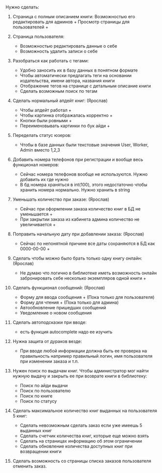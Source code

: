 Нужно сделать:
1. Страница с полным описанием книги: 
    Возможностью его редактировать для админов +
    Просмотр страницы для пользователей +

2. Страница пользователя: 
    - Возможностью редактировать данные о себе
    - Возможность удалить записи о себе

3. Разобраться как работать с тегами:
    - Удобно заносить их в базу данных в понятном формате
    - Чтобы автоматически предлагать теги на основании издательства, имени автора, названия книги
    - Отображение тегов на странице с детальным описание книги
    - Сделать возможным поиск по тегам

4. Сделать нормальный апдейт книг: (Ярослав)
    - Чтобы апдейт работал +
    - Чтобы картинка отображалась корректно +
    - Кнопки были ровными +
    - Переименовывать картинки по бук айди +

5. Переделать статус юзеров:
    - Чтобы в базе данных были текстовые значения User, Worker, Admin вместо 1,2,3

6. Добавить номера телефонов при регистрации и вообще весь функционал номеров:
    - Сейчас номера телефонов вообще не используются. Нужно добавить их где нужно
    - В бд номера храняться в int(100), этого недостаточно чтобы хранить номера нормально. Нужно хранить в string

7. Уменьшать количество при заказе: (Ярослав)
    - Сейчас при оформлении заказа количество книг в БД не уменьшается +
    - При закрытии заказа из кабинета админа количество не увеличивается +

8. Поправить начальную дату при добавлении заказа: (Ярослав)
    - Сейчас по непонятной причине все даты сохраняются в БД как 0000-00-00 +

9. Сделать чтобы можно было брать только одну книгу онлайн:(Ярослав)
    - Не думаю что логично в библиотеке иметь возможность онлайн забронировать себе несколько экземпляров одной книги +

10. Сделать функционал сообщений: (Ярослав)
    - Форму для ввода сообщения + (Пока только для пользователя)
    - Форму для чтения + (Пока только для админа)
    - Автообновление пришедших сообщений
    - Уведомление о новом сообщения

11. Сделать автоподсказки при вводе:
    - есть функция autocomplete надо ее изучить 

12. Нужна защита от дураков везде:
    - При вводе любой информации должна быть ее проверка на правильность
    например правильный логин, имя пользователя при изменении заказа и т.п.

13. Нужен поиск по выдачам книг. Чтобы администратор мог найти нужную выдачу и закрыть ее при возврате книги в библиотеку:
    - Поиск по айди выдачи
    - Поиск по пользователю
    - Поиск по книге
    - Поиск по статусу

14. Сделать максимальное количество книг выданных на пользователя 5 книг:
    - Сделать невозможным сделать заказ если уже имеешь 5 выданных книг
    - Сделать счетчик количества книг, которые еще можно взять
    - Сделать на страницах информацию об этом ограничении
    - Сделать обновление количества доступных книг при возвращении книги

15. Сделать возможность со страницы списка заказов пользователя отменить заказ.